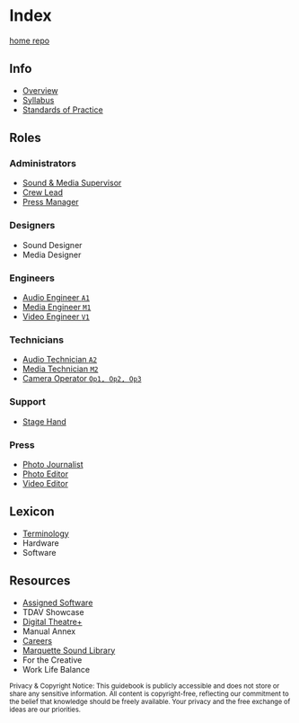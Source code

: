 # Index
[home repo](https://github.com/nmutdav/guidebook)

## Info
- [Overview](info/overview.md)
- [Syllabus](info/syllabus.md)
- [Standards of Practice](info/standards_of_practice.md)
## Roles
### Administrators
- [Sound & Media Supervisor](roles/admin/sound_and_media_supervisor.md)
- [Crew Lead](roles/admin/crew_lead.md)
- [Press Manager](roles/admin/press_manager.md)
### Designers
- Sound Designer
- Media Designer
### Engineers
- [Audio Engineer `A1`](roles/engineers/audio_engineer.md)
- [Media Engineer `M1`](roles/engineers/media_engineer.md)
- [Video Engineer `V1`](roles/engineers/video_engineer.md)
### Technicians
- [Audio Technician `A2`](roles/technicians/audio_technician.md)
- [Media Technician `M2`](roles/technicians/media_technician.md)
- [Camera Operator `Op1, Op2, Op3`](roles/technicians/camera_operator.md)
### Support
- [Stage Hand](roles/support/stage_hand.md)
### Press
- [Photo Journalist](roles/press/photo_journalist.md)
- [Photo Editor](roles/press/photo_editor.md)
- [Video Editor](roles/press/video_editor.md)
## Lexicon
- [Terminology](resources/lexicon/terminology.md)
- Hardware
- Software
## Resources
- [Assigned Software](resources/assigned_software.md)
- TDAV Showcase
- [Digital Theatre+](https://www.digitaltheatreplus.com)
- Manual Annex
- [Careers](resources/careers.md)
- [Marquette Sound Library](https://github.com/nmutdav/soundlibrary)
- For the Creative
- Work Life Balance

<small>Privacy & Copyright Notice: This guidebook is publicly accessible and does not store or share any sensitive information. All content is copyright-free, reflecting our commitment to the belief that knowledge should be freely available. Your privacy and the free exchange of ideas are our priorities.
